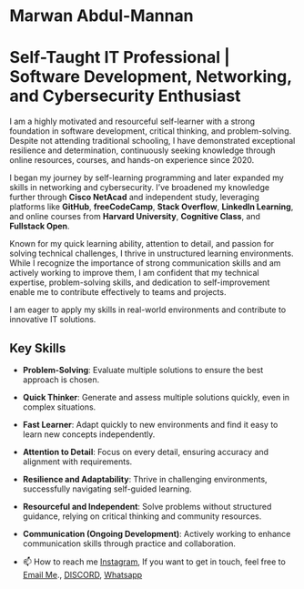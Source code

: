 # Marwan Abdul-Mannan
# Self-Taught IT Professional | Software Development, Networking, and Cybersecurity Enthusiast

I am a highly motivated and resourceful self-learner with a strong foundation in software development, critical thinking, and problem-solving. Despite not attending traditional schooling, I have demonstrated exceptional resilience and determination, continuously seeking knowledge through online resources, courses, and hands-on experience since 2020. 

I began my journey by self-learning programming and later expanded my skills in networking and cybersecurity. I’ve broadened my knowledge further through **Cisco NetAcad** and independent study, leveraging platforms like **GitHub**, **freeCodeCamp**, **Stack Overflow**, **LinkedIn Learning**, and online courses from **Harvard University**, **Cognitive Class**, and **Fullstack Open**.

Known for my quick learning ability, attention to detail, and passion for solving technical challenges, I thrive in unstructured learning environments. While I recognize the importance of strong communication skills and am actively working to improve them, I am confident that my technical expertise, problem-solving skills, and dedication to self-improvement enable me to contribute effectively to teams and projects. 

I am eager to apply my skills in real-world environments and contribute to innovative IT solutions.

## Key Skills

- **Problem-Solving**: Evaluate multiple solutions to ensure the best approach is chosen.
- **Quick Thinker**: Generate and assess multiple solutions quickly, even in complex situations.
- **Fast Learner**: Adapt quickly to new environments and find it easy to learn new concepts independently.
- **Attention to Detail**: Focus on every detail, ensuring accuracy and alignment with requirements.
- **Resilience and Adaptability**: Thrive in challenging environments, successfully navigating self-guided learning.
- **Resourceful and Independent**: Solve problems without structured guidance, relying on critical thinking and community resources.
- **Communication (Ongoing Development)**: Actively working to enhance communication skills through practice and collaboration.

- 📫 How to reach me <a href="https://www.instagram.com/marwan.abdulmannan">Instagram</a>, If you want to get in touch, feel free to [Email Me](mailto:marwanabdulmannan+github@gmail.com)., <a href="https://discord.com/channels/@me/1990">DISCORD</a>, <a href="https://wa.link/mjwvil">Whatsapp</a>

<!---
Marwan515/Marwan515 is a ✨ special ✨ repository because its `README.md` (this file) appears on your GitHub profile.
You can click the Preview link to take a look at your changes.
--->
